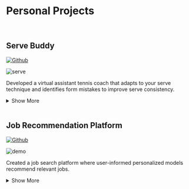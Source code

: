 # Personal Projects

<br>

## Serve Buddy
[![Github](https://img.shields.io/badge/GitHub-View_on_GitHub-green?style=flat&logo=GitHub)](https://github.com/Taher-Dohadwala/serve-buddy)

![serve](https://user-images.githubusercontent.com/23107070/128404347-79bafcd1-097b-45cd-a03e-034154c2bcbd.png)

Developed a virtual assistant tennis coach that adapts to your serve technique and identifies form mistakes to improve serve consistency.

<details>
<summary>Show More</summary>
<p>
<br>
This project makes use of a multi-class serve breakdown classifier, pose estimation model, and NLP models. Deployed on a raspberry pi 4 with a Google Coral TPU Accelerator, to work entirely on device.
</p>
</details>  

<br>

## Job Recommendation Platform
[![Github](https://img.shields.io/badge/GitHub-View_on_GitHub-blue?style=flat&logo=GitHub)](https://github.com/Taher-Dohadwala/better-job-finder)


![demo](https://user-images.githubusercontent.com/23107070/123326306-13e20900-d507-11eb-8de6-6b5467550a01.gif)

Created a job search platform where user-informed personalized models recommend relevant jobs.

<details>
<summary>Show More</summary>
<p>
<br>
Job titles often have different underlying roles. When looking for a job with a particular role, the job title alone cannot guarantee a role matching what you are looking for.

For example, the job title "Data Scientist" is generic, and contains different job roles; Data engineer, Data analyst, and ML engineer. The problem with job posting websites is that the particular data science role you are looking for is filled with the noise of the other roles. By having a recommendation model that is based on your own preferences, it can help to reduce noise in the job search space.
</p>
</details>  

